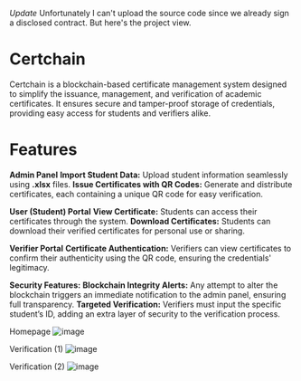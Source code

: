 *Update*
Unfortunately I can't upload the source code since we already sign a disclosed contract.
But here's the project view.

# Certchain
Certchain is a blockchain-based certificate management system designed to simplify the issuance, management, and verification of academic certificates. It ensures secure and tamper-proof storage of credentials, providing easy access for students and verifiers alike.

# Features
**Admin Panel**
**Import Student Data:** Upload student information seamlessly using **.xlsx** files.
**Issue Certificates with QR Codes:** Generate and distribute certificates, each containing a unique QR code for easy verification.

**User (Student) Portal**
**View Certificate:** Students can access their certificates through the system.
**Download Certificates:** Students can download their verified certificates for personal use or sharing.

**Verifier Portal**
**Certificate Authentication:** Verifiers can view certificates to confirm their authenticity using the QR code, ensuring the credentials' legitimacy.

**Security Features:**
**Blockchain Integrity Alerts:** Any attempt to alter the blockchain triggers an immediate notification to the admin panel, ensuring full transparency.
**Targeted Verification:** Verifiers must input the specific student’s ID, adding an extra layer of security to the verification process.

Homepage
![image](https://github.com/user-attachments/assets/9e22e322-7f17-4e17-9c5f-27d5beac9bf9)

Verification (1)
![image](https://github.com/user-attachments/assets/c939fcd7-895d-40cc-a7d4-b175a1d36ded)

Verification (2)
![image](https://github.com/user-attachments/assets/4af191de-ea71-4ab9-a2b5-e9311145b6df)


